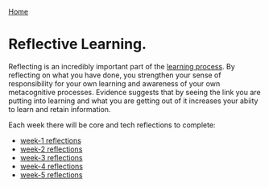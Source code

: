 [Home](../README.md)

# Reflective Learning.

Reflecting is an incredibly important part of the [learning process](https://www.sheffield.ac.uk/lets/toolkit/learning/reflective). By reflecting on what you have done, you strengthen your sense of responsibility for your own learning and awareness of your own metacognitive processes. Evidence suggests that by seeing the link you are putting into learning and what you are getting out of it increases your abiity to learn and retain information.

Each week there will be core and tech reflections to complete:
- [week-1 reflections](../week-1/my-reflections-week-1.md)
- [week-2 reflections]()
- [week-3 reflections]()
- [week-4 reflections]()
- [week-5 reflections]()

